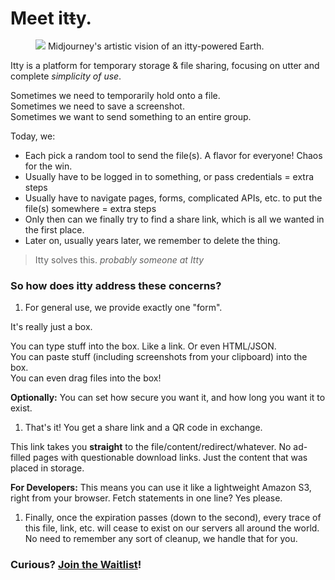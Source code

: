 <script>
  export let data
  import earth from '$lib/assets/earth-art.png'

  // let { quote } = data
</script>

# Meet <span class="accent">it<strike>t</strike>y</span>.

<figure id="earth" class="float-right">
  <img src={earth} class="right" />
  <caption>Midjourney's artistic vision 
  of an itty-powered Earth.</caption>
</figure>

Itty is a platform for temporary storage & file sharing, focusing on utter and complete _simplicity of use_.


Sometimes we need to temporarily hold onto a file.  
Sometimes we need to save a screenshot.  
Sometimes we want to send something to an entire group.  

Today, we:

- Each pick a random tool to send the file(s).  A flavor for everyone!  Chaos for the win.
- Usually have to be logged in to something, or pass credentials = extra steps
- Usually have to navigate pages, forms, complicated APIs, etc. to put the file(s) somewhere = extra steps
- Only then can we finally try to find a share link, which is all we wanted in the first place.
- Later on, usually years later, we remember to delete the thing.

> Itty solves this. 
<cite>probably someone at Itty</cite>

### So how does itty address these concerns?

1. For general use, we provide exactly one "form".

  It's really just a box.

  You can type stuff into the box.  Like a link.  Or even HTML/JSON.  
  You can paste stuff (including screenshots from your clipboard) into the box.  
  You can even drag files into the box!

  **Optionally:** You can set how secure you want it, and how long you want it to exist.

1. That's it!  You get a share link and a QR code in exchange.  

  This link takes you **straight** to the file/content/redirect/whatever.  No ad-filled pages with questionable download links.  Just the content that was placed in storage.  

  **For Developers:** This means you can use it like a lightweight Amazon S3, right from your browser.  Fetch statements in one line?  Yes please.

1. Finally, once the expiration passes (down to the second), every trace of this file, link, etc. will cease to exist 
  on our servers all around the world.  No need to remember any sort of cleanup, we handle that for you.

### Curious? <a href="/waitlist">Join the Waitlist</a>!

<!-- STYLES -->
<style lang="scss">
  h2 {
    margin-top: -0.8em;
    margin-bottom: 1em;
  }


  #earth {
    max-width: clamp(10em, 50vw, 30em);

    caption {
      margin-top: -1em;
    }

    img {
      opacity: 0.85;
      z-index: -1;
      margin-top: -5rem;
      transition: opacity 1s ease;
    }

    &:hover {
      img {
        opacity: 1;
      }
    }

    @media (prefers-color-scheme: dark) {
      img {
        filter: invert(0.95);
      }
    }

    
  }

  @media screen and (max-width: 35em) {
    #earth {
      display: none;
    }      
  }
</style>
